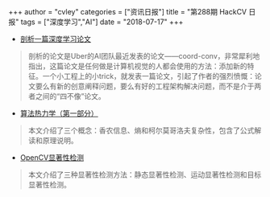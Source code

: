 +++
author = "cvley"
categories = ["资讯日报"]
title = "第288期 HackCV 日报"
tags = ["深度学习","AI"]
date = "2018-07-17"
+++

- [剖析一篇深度学习论文](https://blog.piekniewski.info/2018/07/14/autopsy-dl-paper/?from=hackcv&hmsr=hackcv.com&utm_medium=hackcv.com&utm_source=hackcv.com)

> 剖析的论文是Uber的AI团队最近发表的论文——coord-conv，非常犀利地指出，这篇论文是任何做是计算机视觉的人都会使用的方法：添加新的特征。一个小工程上的小trick，就发表一篇论文，引起了作者的强烈愤慨：论文要么有新的创意阐释问题，要么有好的工程架构解决问题，而不是介于两者之间的“四不像”论文。

- [算法热力学（第一部分）](https://johncarlosbaez.wordpress.com/2010/10/12/algorithmic-thermodynamics/?from=hackcv&hmsr=hackcv.com&utm_medium=hackcv.com&utm_source=hackcv.com)

> 本文介绍了三个概念：香农信息、熵和柯尔莫哥洛夫复杂性，包含了公式解读和原理说明。

- [OpenCV显著性检测](https://www.pyimagesearch.com/2018/07/16/opencv-saliency-detection/?from=hackcv&hmsr=hackcv.com&utm_medium=hackcv.com&utm_source=hackcv.com)

> 本文介绍了三种显著性检测方法：静态显著性检测、运动显著性检测和目标显著性检测。

